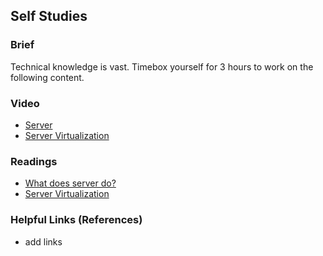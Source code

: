 ## Self Studies

### Brief

Technical knowledge is vast. Timebox yourself for 3 hours to work on the following content.

### Video 

- [Server](https://www.youtube.com/watch?v=UjCDWCeHCzY)
- [Server Virtualization](https://www.youtube.com/watch?v=8Cu2c_nLOxA)

### Readings

- [What does server do?](https://www.hp.com/us-en/shop/tech-takes/what-does-a-server-do)
- [Server Virtualization](https://www.vmware.com/topics/glossary/content/server-virtualization.html#:~:text=Server%20virtualization%20is%20the%20process,its%20own%20operating%20systems%20independently.)

### Helpful Links (References)

- add links
